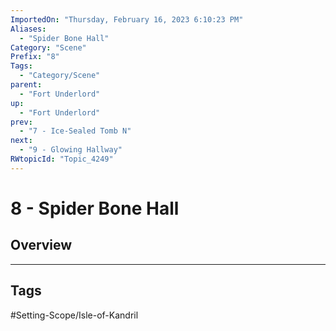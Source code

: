 ```yaml
---
ImportedOn: "Thursday, February 16, 2023 6:10:23 PM"
Aliases:
  - "Spider Bone Hall"
Category: "Scene"
Prefix: "8"
Tags:
  - "Category/Scene"
parent:
  - "Fort Underlord"
up:
  - "Fort Underlord"
prev:
  - "7 - Ice-Sealed Tomb N"
next:
  - "9 - Glowing Hallway"
RWtopicId: "Topic_4249"
---
```

# 8 - Spider Bone Hall
## Overview

---
## Tags
#Setting-Scope/Isle-of-Kandril

